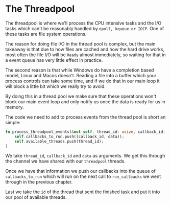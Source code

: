 # The Threadpool

The threadpool is where we'll process the CPU intensive tasks and the I/O tasks
which can't be reasonably handled by `epoll, kqueue or IOCP`. One of these tasks
are file system operations.

The reason for doing file I/O in the thread pool is complex, but the main takeaway
is that due to how files are cached and how the hard drive works, most often the
file I/O will be `Ready` almost immediately, so waiting for that in a event queue
has very little effect in practice.

The second reason is that while Windows do have a completion based model, Linux
and Macos doesn't. Reading a file into a buffer which your process controls can take some
time, and if we do that in our main loop it will block a little bit which we really try
to avoid.

By doing this in a thread pool we make sure that these operations won't block our
main event loop and only notify us once the data is ready for us in memory.

The code we need to add to process events from the thread pool is short an simple:

```rust
fn process_threadpool_events(&mut self, thread_id: usize, callback_id: usize, data: Js {
    self.callbacks_to_run.push((callback_id, data));
    self.available_threads.push(thread_id);
}
```

We take `thread_id`, `callback_id` and `data` as arguments. We get this through
the channel we have shared with our `threadpool` threads.

Once we have that information we push our callbacks into the queue of `callbacks_to_run`
which will run on the next call to `run_callbacks` we went through in the previous chapter.

Last we take the `id` of the thread that sent the finished task and put it into
our pool of available threads.
